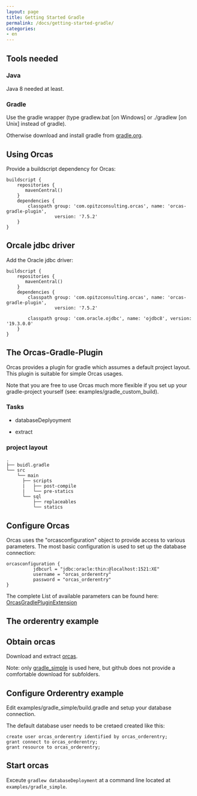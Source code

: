 ```yaml
---
layout: page
title: Getting Started Gradle
permalink: /docs/getting-started-gradle/
categories: 
- en
---
```


## Tools needed

### Java

Java 8 needed at least. 

### Gradle

Use the gradle wrapper (type gradlew.bat [on Windows] or ./gradlew [on Unix] instead of gradle).

Otherwise download and install gradle from [gradle.org](https://gradle.org/).

## Using Orcas

Provide a buildscript dependency for Orcas:


```
buildscript {
    repositories {
       mavenCentral()
    }
    dependencies {
        classpath group: 'com.opitzconsulting.orcas', name: 'orcas-gradle-plugin',
                  version: '7.5.2'
    }
}
```

## Orcale jdbc driver

Add the Oracle jdbc driver:

```
buildscript {
    repositories {
       mavenCentral()
    }
    dependencies {
        classpath group: 'com.opitzconsulting.orcas', name: 'orcas-gradle-plugin',
                  version: '7.5.2'

        classpath group: 'com.oracle.ojdbc', name: 'ojdbc8', version: '19.3.0.0'
    }
}
```

## The Orcas-Gradle-Plugin

Orcas provides a plugin for gradle which assumes a default project layout.
This plugin is suitable for simple Orcas usages.

Note that you are free to use Orcas much more flexible if you set up your gradle-project yourself (see: examples/gradle_custom_build).

### Tasks

- databaseDeplyoyment

- extract

### project layout

```
.
├── buidl.gradle
└── src
    └── main
      ├── scripts
      |   ├── post-compile
      |   └── pre-statics
      └── sql
          ├── replaceables
          └── statics
```

## Configure Orcas

Orcas uses the "orcasconfiguration" object to provide access to various parameters.
The most basic configuration is used to set up the database connection:

```
orcasconfiguration {
          jdbcurl = "jdbc:oracle:thin:@localhost:1521:XE"
          username = "orcas_orderentry"
          password = "orcas_orderentry"
}

```

The complete List of available parameters can be found here: [OrcasGradlePluginExtension]({{site.baseurl}}/orcas_gradle_plugin/groovydoc/com/opitzconsulting/orcas/gradle/OrcasGradlePluginExtension.html)

## The orderentry example

##  Obtain orcas
Download and extract [orcas](https://github.com/opitzconsulting/orcas/archive/master.zip).

Note: only [gradle_simple](https://github.com/opitzconsulting/orcas/tree/master/examples/gradle_simple) is used here, but github does not provide a comfortable download for subfolders.

##  Configure Orderentry example
Edit examples/gradle_simple/build.gradle and setup your database connection.

The default database user needs to be cretaed created like this:

```
create user orcas_orderentry identified by orcas_orderentry;
grant connect to orcas_orderentry;
grant resource to orcas_orderentry;
```

## Start orcas
Exceute `gradlew databaseDeployment` at a command line located at `examples/gradle_simple`.

